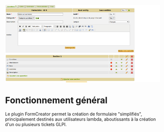 ![Configuration](/screenshot.png "Configuration")

Fonctionnement général
======================

Le plugin FormCreator permet la création de formulaire "simplifiés", principalement destinés aux utilisateurs lambda, aboutissants à la création d'un ou plusieurs tickets GLPI.
